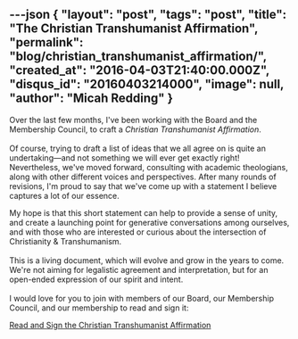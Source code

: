 ---json
{
	"layout": "post",
	"tags": "post",
    "title": "The Christian Transhumanist Affirmation",
    "permalink": "blog/christian_transhumanist_affirmation/",
    "created_at": "2016-04-03T21:40:00.000Z",
    "disqus_id": "20160403214000",
    "image":  null,
    "author": "Micah Redding"
}
---

<p>Over the last few months, I've been working with the Board and&nbsp;the Membership Council, to craft a&nbsp;<em>Christian&nbsp;Transhumanist&nbsp;Affirmation</em>.&nbsp;<br /><br />Of course, trying to draft a list of ideas that we all agree on is quite an undertaking&mdash;and not something we will ever get exactly right! Nevertheless, we've moved forward, consulting with academic theologians, along with other different voices and perspectives. After many rounds of revisions, I'm proud to say that we've come up with a statement I believe captures a lot of our essence.</p>
<p><span>My hope is that this short statement can help to provide a sense of unity, and create a launching point for generative conversations among ourselves, and with those who are interested or curious about the intersection of Christianity &amp; Transhumanism.</span><br /><br /><span>This is a living document, which will evolve and grow in the years to come. We're not aiming for legalistic agreement and interpretation, but for an open-ended expression of our spirit and intent.&nbsp;</span><br /><br /><span>I would love for you to join with members of our Board, our Membership Council, and our membership to read and sign it:</span></p>
<p><a href="https://www.christiantranshumanism.org/join">Read and Sign the Christian Transhumanist Affirmation</a></p>
    

